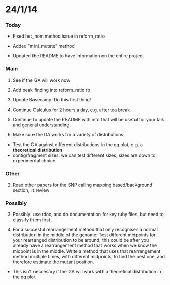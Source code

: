 24/1/14
========================================================

### Today

- Fixed het_hom method issue in reform_ratio

- Added "mini_mutate" method

- Updated the README to have information on the entire project

### Main

1. See if the GA will work now

1. Add peak finding into reform_ratio.rb

1. Update Basecamp! Do this first thing!

2. Continue Calculus for 2 hours a day, e.g. after tea break

1. Continue to update the README with info that will be useful for your talk and general understanding.

2. Make sure the GA works for a variety of distributions: 
 - Test the GA against different distributions in the qq plot, e.g. a **theoretical distribution**
 - contig/fragment sizes: we can test different sizes, sizes are down to experimental choice.


### Other

2. Read other papers for the SNP calling mapping based/background section, lit review

### Possibly

3. Possibly: use rdoc, and do documentation for key ruby files, but need to classify them first

3. For a succesful rearrangement method that only recognises a normal distribution in the middle of the genome: Test different midpoints for your rearranged distribution to be around; this could be after you already have a rearrangement method that works when we know the midpoint is in the middle. Write a method that uses that rearrangement method multiple times, with different midpoints, to find the best one, and therefore estimate the mutant position.
 - This isn't neccesary if the GA will work with a theoretical distribution in the qq plot

